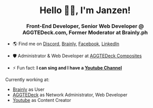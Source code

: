 <h1 align="center">Hello 👋🏻, I'm Janzen! </h1>
<h3 align="center">Front-End Developer, Senior Web Developer @ AGGTEDeck.com, Former Moderator at Brainly.ph</h3>




- 🌎 Find me on [Discord](https://discord.com/users/744822067740016640), [Brainly](https://brainly.ph/app/profile/10618746), [Facebook](https://www.facebook.com/janzen.go.7/), [LinkedIn](https://www.linkedin.com/in/janzengo/)

- 🛡️ Administrator & Web Developer at [AGGTEDeck Composites](https://www.aggtedeck.com)

- ⚡ Fun fact: **I can sing and I have a [Youtube Channel](https://www.youtube.com/channel/UCLJZ-_tfJ006qAGNxdM9hYA)**


Currently working at:

-  [Brainly](https://www.brainly.ph) as User
-  [AGGTEDeck](https://www.aggtedeck.com) as Network Administrator, Web Developer
-  [Youtube](https://www.youtube.com/channel/UCLJZ-_tfJ006qAGNxdM9hYA) as Content Creator





